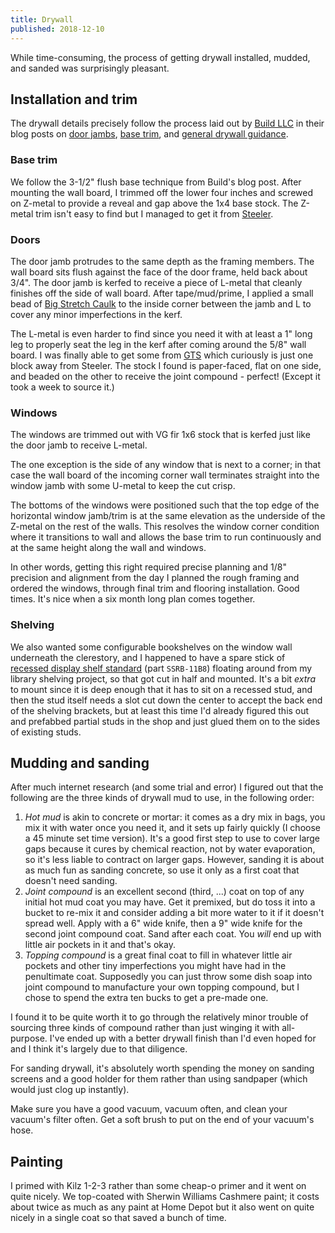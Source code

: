 ```yaml
---
title: Drywall
published: 2018-12-10
---
```


While time-consuming, the process of getting drywall installed, mudded, and sanded was surprisingly pleasant.

## Installation and trim

The drywall details precisely follow the process laid out by [Build LLC](https://www.buildllc.com) in their blog posts on
[door jambs](https://blog.buildllc.com/2011/03/the-modern-door-jamb/), [base trim](https://blog.buildllc.com/2010/10/3-modern-base-details/),
and [general drywall guidance](https://blog.buildllc.com/2011/11/top-10-things-you-should-know-about-drywall/).

### Base trim

We follow the 3-1/2" flush base technique from Build's blog post. After mounting the wall board, I trimmed off the lower four inches and screwed on Z-metal
to provide a reveal and gap above the 1x4 base stock. The Z-metal trim isn't easy to find but I managed to get it from [Steeler](https://www.steeler.com/).

### Doors

The door jamb protrudes to the same depth as the framing members. The wall board sits flush against the face of the door frame, held back about 3/4".
The door jamb is kerfed to receive a piece of L-metal that cleanly finishes off the side of wall board.
After tape/mud/prime, I applied a small bead of [Big Stretch Caulk](https://www.sashco.com/products/big-stretch/) to the inside corner between the jamb and L
to cover any minor imperfections in the kerf.

The L-metal is even harder to find since you need it with at least a 1" long leg to properly seat the leg in the kerf after coming around the 5/8" wall board.
I was finally able to get some from [GTS](https://gtsinteriorsupply.com/) which curiously is just one block away from Steeler.
The stock I found is paper-faced, flat on one side, and beaded on the other to receive the joint compound - perfect! (Except it took a week to source it.)

### Windows

The windows are trimmed out with VG fir 1x6 stock that is kerfed just like the door jamb to receive L-metal.

The one exception is the side of any window that is next to a corner; in that case the wall board of the incoming corner wall terminates straight
into the window jamb with some U-metal to keep the cut crisp.

The bottoms of the windows were positioned such that the top edge of the horizontal window jamb/trim is at the same elevation as the underside of the Z-metal
on the rest of the walls. This resolves the window corner condition where it transitions to wall and allows the base trim to run continuously and at the same height
along the wall and windows.

In other words, getting this right required precise planning and 1/8" precision and alignment from the day I planned the rough framing and ordered the windows, through final
trim and flooring installation. Good times. It's nice when a six month long plan comes together.

### Shelving

We also wanted some configurable bookshelves on the window wall underneath the clerestory, and I happened to have a spare stick of
[recessed display shelf standard](https://www.fixturesanddisplays.com/heavy-duty-line-recessed-slotted-standard-for-drywall-84-black.html)
(part `SSRB-11B8`) floating around from my library shelving project, so that got cut in half and mounted.
It's a bit _extra_ to mount since it is deep enough that it has to sit on a recessed stud, and then the stud itself
needs a slot cut down the center to accept the back end of the shelving brackets, but at least this time I'd already figured this out
and prefabbed partial studs in the shop and just glued them on to the sides of existing studs.

## Mudding and sanding

After much internet research (and some trial and error) I figured out that the following are the three kinds of drywall mud to use, in the following order:

1. _Hot mud_ is akin to concrete or mortar: it comes as a dry mix in bags, you mix it with water once you need it, and it sets up fairly quickly (I choose a 45 minute set time version).
   It's a good first step to use to cover large gaps because it cures by chemical reaction, not by water evaporation, so it's less liable to contract on larger gaps.
   However, sanding it is about as much fun as sanding concrete, so use it only as a first coat that doesn't need sanding.
1. _Joint compound_ is an excellent second (third, ...) coat on top of any initial hot mud coat you may have. Get it premixed, but do toss it into a bucket to re-mix it
   and consider adding a bit more water to it if it doesn't spread well. Apply with a 6" wide knife, then a 9" wide knife for the second joint compound coat.
   Sand after each coat. You _will_ end up with little air pockets in it and that's okay.
1. _Topping compound_ is a great final coat to fill in whatever little air pockets and other tiny imperfections you might have had in the penultimate coat.
   Supposedly you can just throw some dish soap into joint compound to manufacture your own topping compound, but I chose to spend the extra ten bucks to get a pre-made one.

I found it to be quite worth it to go through the relatively minor trouble of sourcing three kinds of compound rather than just winging it with all-purpose.
I've ended up with a better drywall finish than I'd even hoped for and I think it's largely due to that diligence.

For sanding drywall, it's absolutely worth spending the money on sanding screens and a good holder for them rather than using sandpaper (which would just clog up instantly).

Make sure you have a good vacuum, vacuum often, and clean your vacuum's filter often. Get a soft brush to put on the end of your vacuum's hose.

## Painting

I primed with Kilz 1-2-3 rather than some cheap-o primer and it went on quite nicely.
We top-coated with Sherwin Williams Cashmere paint; it costs about twice as much as any paint at Home Depot but it also went on quite nicely in a single coat so that saved a bunch of time.
